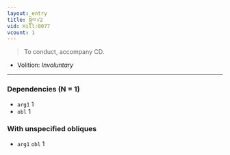 ```yaml
---
layout: entry
title: སྐྱེལ་√2
vid: Hill:0077
vcount: 1
---
```

> To conduct, accompany CD\.

* Volition: _Involuntary_

---

### Dependencies (N = 1)
* `arg1` 1
* `obl` 1


### With unspecified obliques
* `arg1` `obl` 1
